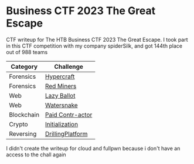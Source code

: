 # Business CTF 2023 The Great Escape
CTF writeup for The HTB Business CTF 2023 The Great Escape. I took part in this CTF competition with my company spiderSilk, and got 144th place out of 988 teams

| Category | Challenge |
| --- | --- |
| Forensics | [Hypercraft](/Business%20CTF%202023%20The%20Great%20Escape/Hypercraft/)
| Forensics | [Red Miners](/Business%20CTF%202023%20The%20Great%20Escape/Red%20Miners/)
| Web | [Lazy Ballot](/Business%20CTF%202023%20The%20Great%20Escape/Lazy%20Ballot/)
| Web | [Watersnake](/Business%20CTF%202023%20The%20Great%20Escape/Watersnake/)
| Blockchain | [Paid Contr-actor](/Business%20CTF%202023%20The%20Great%20Escape/Paid%20Contr-actor/)
| Crypto | [Initialization](/Business%20CTF%202023%20The%20Great%20Escape/Initialization/)
| Reversing | [DrillingPlatform](/Business%20CTF%202023%20The%20Great%20Escape/DrillingPlatform/)

I didn't create the writeup for cloud and fullpwn because i don't have an access to the chall again